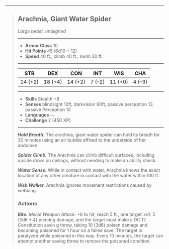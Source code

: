 ___
>## Arachnia, Giant Water Spider
>*Large beast, unaligned*
>___
>- **Armor Class** 10 
>- **Hit Points** 45 (6d10 + 12)
>- **Speed** 40 ft., climb 40 ft., swim 20 ft.
>___
>|STR|DEX|CON|INT|WIS|CHA|
>|:---:|:---:|:---:|:---:|:---:|:---:|
>|14 (+2)|18 (+4)|14 (+2)|7 (–2)|11 (+0)|4 (–3)|
>___
>- **Skills** Stealth +8
>- **Senses** blindsight 10ft, darkvision 60ft, passive perception 13, passive Perception 10
>- **Languages** —
>- **Challenge** 2 (450 XP)
>___
>***Hold Breath.*** The arachnia, giant water spider can hold its breath for 30 minutes using an air bubble affixed to the underside of her abdomen
>
>***Spider Climb.*** The Arachnia can climb difficult surfaces, including upside down on ceilings, without needing to make an ability check.
>
>***Water Sense.*** While in contact with water, Arachnia knows the exact location of any other creature in contact with the water within 100 ft.
>
>***Web Walker.*** Arachnia ignores movement restrictions caused by webbing.
>
>### Actions
>***Bite.*** *Melee Weapon Attack:* +6 to hit, reach 5 ft., one target. *Hit:* 5 (2d6 + 4) piercing damage, and the target must make a DC 12 Constitution savin g throw, taking 10 (3d6) poison damage and becoming poisoned for 1 hour on a failed save. The target is paralyzed while poisoned in this way. Every 10 minutes, the target can attempt another saving throw to remove the poisoned condition.
>
>
